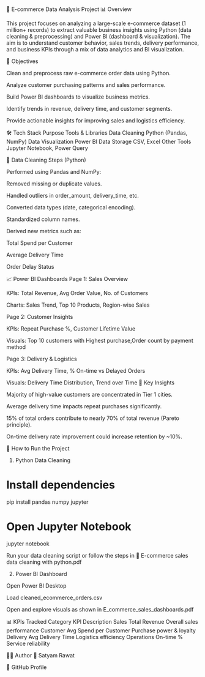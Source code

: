 🛒 E-commerce Data Analysis Project
📊 Overview

This project focuses on analyzing a large-scale e-commerce dataset (1 million+ records) to extract valuable business insights using Python (data cleaning & preprocessing) and Power BI (dashboard & visualization).
The aim is to understand customer behavior, sales trends, delivery performance, and business KPIs through a mix of data analytics and BI visualization.

🧠 Objectives

Clean and preprocess raw e-commerce order data using Python.

Analyze customer purchasing patterns and sales performance.

Build Power BI dashboards to visualize business metrics.

Identify trends in revenue, delivery time, and customer segments.

Provide actionable insights for improving sales and logistics efficiency.

🛠️ Tech Stack
Purpose	Tools & Libraries
Data Cleaning	Python (Pandas, NumPy)
Data Visualization	Power BI
Data Storage	CSV, Excel
Other Tools	Jupyter Notebook, Power Query


🧹 Data Cleaning Steps (Python)

Performed using Pandas and NumPy:

Removed missing or duplicate values.

Handled outliers in order_amount, delivery_time, etc.

Converted data types (date, categorical encoding).

Standardized column names.

Derived new metrics such as:

Total Spend per Customer

Average Delivery Time

Order Delay Status

📈 Power BI Dashboards
Page 1: Sales Overview

KPIs: Total Revenue, Avg Order Value, No. of Customers

Charts: Sales Trend, Top 10 Products, Region-wise Sales

Page 2: Customer Insights

KPIs: Repeat Purchase %, Customer Lifetime Value

Visuals: Top 10 customers with Highest purchase,Order count by payment method

Page 3: Delivery & Logistics

KPIs: Avg Delivery Time, % On-time vs Delayed Orders

Visuals: Delivery Time Distribution, Trend over Time
📑 Key Insights

Majority of high-value customers are concentrated in Tier 1 cities.

Average delivery time impacts repeat purchases significantly.

15% of total orders contribute to nearly 70% of total revenue (Pareto principle).

On-time delivery rate improvement could increase retention by ~10%.

🚀 How to Run the Project
1. Python Data Cleaning
# Install dependencies
pip install pandas numpy jupyter

# Open Jupyter Notebook
jupyter notebook


Run your data cleaning script or follow the steps in
📄 E-commerce sales data cleaning with python.pdf

2. Power BI Dashboard

Open Power BI Desktop

Load cleaned_ecommerce_orders.csv

Open and explore visuals as shown in E_commerce_sales_dashboards.pdf

📊 KPIs Tracked
Category	KPI	Description
Sales	Total Revenue	Overall sales performance
Customer	Avg Spend per Customer	Purchase power & loyalty
Delivery	Avg Delivery Time	Logistics efficiency
Operations	On-time %	Service reliability


👨‍💻 Author
👋 Satyam Rawat

📂 GitHub Profile
